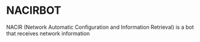 # NACIRBOT
NACIR (Network Automatic Configuration and Information Retrieval) is a bot that receives network information
